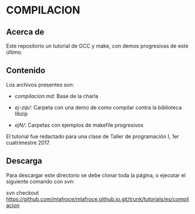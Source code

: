 # COMPILACION

## Acerca de

Este repositorio un tutorial de GCC y make, con demos progresivas de este último.

## Contenido

Los archivos presentes son:

* *compilacion.md*: Base de la charla

* *ej-zip/*: Carpeta con una demo de como compilar contra la biblioteca libzip

* *ejN/*: Carpetas con ejemplos de makefile progresivos


El tutorial fue redactado para una clase de Taller de programación I, 1er cuatrimestre 2017. 

## Descarga

Para descargar este directorio se debe clonar toda la página, o ejecutar el siguiente comando con *svn*:

svn checkout https://github.com/mlafroce/mlafroce.github.io.git/trunk/tutorials/es/compilacion
 
